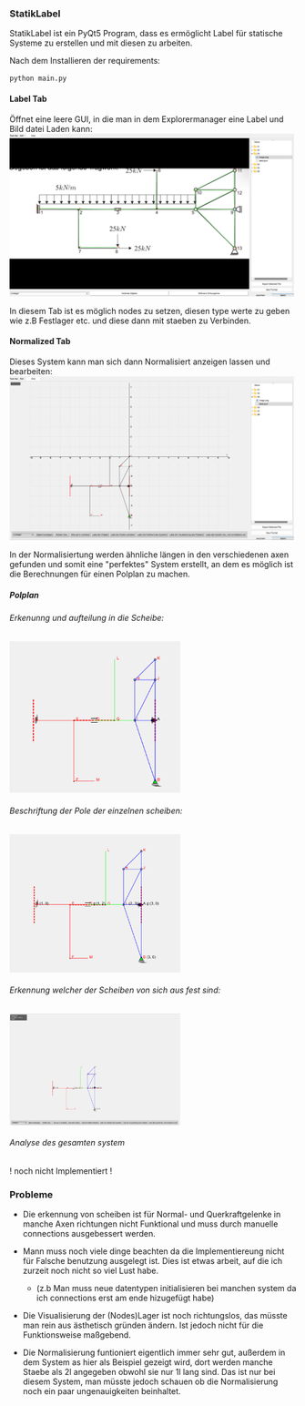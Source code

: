 ### StatikLabel

StatikLabel ist ein PyQt5 Program, dass es ermöglicht Label für statische Systeme zu erstellen und mit diesen zu arbeiten. 

Nach dem Installieren der requirements:
```
python main.py
```

#### Label Tab
Öffnet eine leere GUI, in die man in dem Explorermanager eine Label und Bild datei Laden kann: 
<img src="assets/labeler.png" width="500px">


In diesem Tab ist es möglich nodes zu setzen, diesen type werte zu geben wie z.B Festlager etc. und diese dann mit staeben zu Verbinden. 

#### Normalized Tab
Dieses System kann man sich dann Normalisiert anzeigen lassen und bearbeiten:
<img src="assets/normalizer.png" width="500px">


In der Normalisiertung werden ähnliche längen in den verschiedenen axen gefunden und somit eine "perfektes" System erstellt, an dem es möglich ist die Berechnungen für einen Polplan zu machen.


#####  Polplan

###### Erkenunng und aufteilung in die Scheibe:
<img src="assets/scheiben.png" width="300px">

###### Beschriftung der Pole der einzelnen scheiben:
<img src="assets/pole.png" width="300px">

###### Erkennung welcher der Scheiben von sich aus fest sind:
<img src="assets/feste_scheiben.png" width="300px">

###### Analyse des gesamten system
! noch nicht Implementiert !



### Probleme

* Die erkennung von scheiben ist für Normal- und Querkraftgelenke in manche Axen richtungen nicht Funktional und muss durch manuelle connections ausgebessert werden.

* Mann muss noch viele dinge beachten da die Implementiereung nicht für Falsche benutzung ausgelegt ist. Dies ist etwas arbeit, auf die ich zurzeit noch nicht so viel Lust habe. 
    - (z.b Man muss neue datentypen initialisieren bei manchen system da ich connections erst am ende hizugefügt habe)

* Die Visualisierung der (Nodes)Lager ist noch richtungslos, das müsste man rein aus ästhetisch gründen ändern. Ist jedoch nicht für die Funktionsweise maßgebend.

* Die Normalisierung funtioniert eigentlich immer sehr gut, außerdem in dem System as hier als Beispiel gezeigt wird, dort werden manche Staebe als 2l angegeben obwohl sie nur 1l lang sind. Das ist nur bei diesem System, man müsste jedoch schauen ob die Normalisierung noch ein paar ungenauigkeiten beinhaltet.





